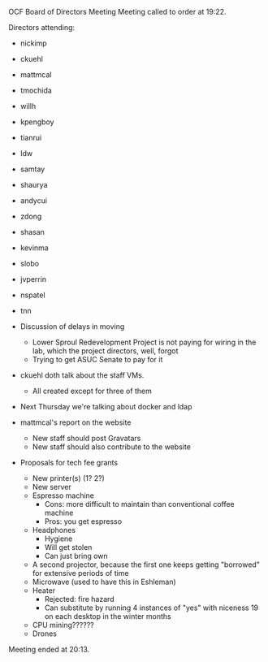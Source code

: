 OCF Board of Directors Meeting
Meeting called to order at 19:22.

Directors attending:
 - nickimp
 - ckuehl
 - mattmcal
 - tmochida
 - willh
 - kpengboy
 - tianrui
 - ldw
 - samtay
 - shaurya
 - andycui
 - zdong
 - shasan
 - kevinma
 - slobo
 - jvperrin
 - nspatel
 - tnn

 - Discussion of delays in moving
   - Lower Sproul Redevelopment Project is not paying for wiring in the lab,
     which the project directors, well, forgot
   - Trying to get ASUC Senate to pay for it
 - ckuehl doth talk about the staff VMs.
   - All created except for three of them
 - Next Thursday we're talking about docker and ldap
 - mattmcal's report on the website
   - New staff should post Gravatars
   - New staff should also contribute to the website
 - Proposals for tech fee grants
   - New printer(s) (1? 2?)
   - New server
   - Espresso machine
     - Cons: more difficult to maintain than conventional coffee machine
     - Pros: you get espresso
   - Headphones
     - Hygiene
     - Will get stolen
     - Can just bring own
   - A second projector, because the first one keeps getting "borrowed" for
     extensive periods of time
   - Microwave (used to have this in Eshleman)
   - Heater
     - Rejected: fire hazard
     - Can substitute by running 4 instances of "yes" with niceness 19 on each
       desktop in the winter months
   - CPU mining??????
   - Drones

Meeting ended at 20:13.
